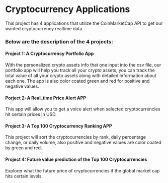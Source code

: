 # Cryptocurrency Applications
This project has 4 applications that utilize the CoinMarketCap API to get our wanted cryptocurrency realtime data.

### Below are the description of the 4 projects:
#### Project 1: A Cryptocurrency Portfolio App

With the personalized crypto assets info that one input into the csv file, our portfolio app will help you track all your crypto assets, you can track the total value of all your crypto assets along with detailed information about each one. The app is also color coated green and red for positive and negative values.

#### Porject 2: A Real_time Price Alert APP
This app will allow you to get a voice alert when selected cryptocurrencies hit certain prices in USD.

#### Project 3: A Top 100 Cryptocurrency Ranking APP
This project will sort the cryptocurrencies by rank, daily percentage change, or daily volume, also positive and negative values are color coated by green and red.

#### Project 4: Future value prediction of the Top 100 Cryptocurrencies
Explorer what the future price of cryptocurrencies if the global market cap hits certain levels.
